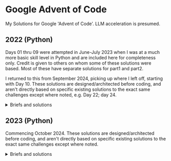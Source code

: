 # Google Advent of Code

My Solutions for Google 'Advent of Code'. LLM acceleration is presumed.

## 2022 (Python)

Days 01 thru 09 were attempted in June-July 2023 when I was at a much more basic skill level in Python and are included here for completeness only. Credit is given to others on whom some of these solutions were based. Most of these have separate solutions for part1 and part2.

I returned to this from September 2024, picking up where I left off, starting with Day 10. These solutions are designed/architected before coding, and aren't directly based on specific existing solutions to the exact same challenges except where noted, e.g. Day 22; day 24. 

<details>
  <summary>Briefs and solutions</summary>

| Brief | Solution | 
| ----- | --------- |
| [Day 1](https://adventofcode.com/2022/day/1)   | [day-01](./2022/day-01) |
| [Day 2](https://adventofcode.com/2022/day/2)   | [day-02](./2022/day-02) | 
| [Day 3](https://adventofcode.com/2022/day/3)   | [day-03](./2022/day-03) | 
| [Day 4](https://adventofcode.com/2022/day/4)   | [day-04](./2022/day-04) | 
| [Day 5](https://adventofcode.com/2022/day/5)   | [day-05](./2022/day-05) | 
| [Day 6](https://adventofcode.com/2022/day/6)   | [day-06](./2022/day-06) | 
| [Day 7](https://adventofcode.com/2022/day/7)   | [day-07](./2022/day-07) | 
| [Day 8](https://adventofcode.com/2022/day/8)   | [day-08](./2022/day-08) | 
| [Day 9](https://adventofcode.com/2022/day/9)   | [day-09](./2022/day-09) | 
| [Day 10](https://adventofcode.com/2022/day/10) | [day-10](./2022/day-10) |
| [Day 11](https://adventofcode.com/2022/day/11) | [day-11](./2022/day-11) |
| [Day 12](https://adventofcode.com/2022/day/12) | [day-12](./2022/day-12) |
| [Day 13](https://adventofcode.com/2022/day/13) | [day-13](./2022/day-13) |
| [Day 14](https://adventofcode.com/2022/day/14) | [day-14](./2022/day-14) |
| [Day 15](https://adventofcode.com/2022/day/15) | [day-15](./2022/day-15) |
| [Day 16](https://adventofcode.com/2022/day/16) | [day-16](./2022/day-16) |
| [Day 17](https://adventofcode.com/2022/day/17) | [day-17](./2022/day-17) |
| [Day 18](https://adventofcode.com/2022/day/18) | [day-18](./2022/day-18) |
| [Day 19](https://adventofcode.com/2022/day/19) | [day-19](./2022/day-19) |
| [Day 20](https://adventofcode.com/2022/day/20) | [day-20](./2022/day-20) |
| [Day 21](https://adventofcode.com/2022/day/21) | [day-21](./2022/day-21) |
| [Day 22](https://adventofcode.com/2022/day/22) | [day-22](./2022/day-22) |
| [Day 23](https://adventofcode.com/2022/day/23) | [day-23](./2022/day-23) |
| [Day 24](https://adventofcode.com/2022/day/24) | [day-24](./2022/day-24) |
| [Day 25](https://adventofcode.com/2022/day/25) | [day-25](./2022/day-25) |

</details>

## 2023 (Python)

Commencing October 2024. These solutions are designed/architected before coding, and aren't directly based on specific existing solutions to the exact same challenges except where noted. 

<details>
  <summary>Briefs and solutions</summary>

| Brief | Solution | 
| ----- | --------- |
| [Day 1](https://adventofcode.com/2023/day/1)   | [day-01](./2023/day-01) |
| [Day 2](https://adventofcode.com/2023/day/2)   | [day-02](./2023/day-02) | 
| [Day 3](https://adventofcode.com/2023/day/3)   | [day-03](./2023/day-03) | 

To follow

| [Day 4](https://adventofcode.com/2023/day/4)   | [day-04](./2023/day-04) | 
| [Day 5](https://adventofcode.com/2023/day/5)   | [day-05](./2023/day-05) | 
| [Day 6](https://adventofcode.com/2023/day/6)   | [day-06](./2023/day-06) | 
| [Day 7](https://adventofcode.com/2023/day/7)   | [day-07](./2023/day-07) | 
| [Day 8](https://adventofcode.com/2023/day/8)   | [day-08](./2023/day-08) | 
| [Day 9](https://adventofcode.com/2023/day/9)   | [day-09](./2023/day-09) | 
| [Day 10](https://adventofcode.com/2023/day/10) | [day-10](./2023/day-10) |
| [Day 11](https://adventofcode.com/2023/day/11) | [day-11](./2023/day-11) |
| [Day 12](https://adventofcode.com/2023/day/12) | [day-12](./2023/day-12) |
| [Day 13](https://adventofcode.com/2023/day/13) | [day-13](./2023/day-13) |
| [Day 14](https://adventofcode.com/2023/day/14) | [day-14](./2023/day-14) |
| [Day 15](https://adventofcode.com/2023/day/15) | [day-15](./2023/day-15) |
| [Day 16](https://adventofcode.com/2023/day/16) | [day-16](./2023/day-16) |
| [Day 17](https://adventofcode.com/2023/day/17) | [day-17](./2023/day-17) |
| [Day 18](https://adventofcode.com/2023/day/18) | [day-18](./2023/day-18) |
| [Day 19](https://adventofcode.com/2023/day/19) | [day-19](./2023/day-19) |
| [Day 20](https://adventofcode.com/2023/day/20) | [day-20](./2023/day-20) |
| [Day 21](https://adventofcode.com/2023/day/21) | [day-21](./2023/day-21) |
| [Day 22](https://adventofcode.com/2023/day/22) | [day-22](./2023/day-22) |
| [Day 23](https://adventofcode.com/2023/day/23) | [day-23](./2023/day-23) |
| [Day 24](https://adventofcode.com/2023/day/24) | [day-24](./2023/day-24) |
| [Day 25](https://adventofcode.com/2023/day/25) | [day-25](./2023/day-25) |

</details>